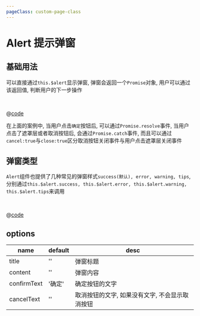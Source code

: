 ```yaml
---
pageClass: custom-page-class
---
```


# Alert 提示弹窗

## 基础用法

可以直接通过`this.$alert`显示弹窗, 弹窗会返回一个`Promise`对象, 用户可以通过该返回值, 判断用户的下一步操作

<br/>

<Alert-Base/>

@[code](../comps/Alert/Base.vue)

在上面的案例中, 当用户点击`确定`按钮后, 可以通过`Promise.resolve`事件, 当用户点击了遮罩层或者取消按钮后, 会通过`Promise.catch`事件, 而且可以通过`cancel:true`与`close:true`区分取消按钮关闭事件与用户点击遮罩层关闭事件

## 弹窗类型

`Alert`组件也提供了几种常见的弹窗样式`success(默认), error, warning, tips`, 分别通过`this.$alert.success, this.$alert.error, this.$alert.warning, this.$alert.tips`来调用

<br/>

<Alert-Type/>

@[code](../comps/Alert/Type.vue)

## options

| name        | default | desc                                           |
| ----------- | ------- | ---------------------------------------------- |
| title       | ''      | 弹窗标题                                       |
| content     | ''      | 弹窗内容                                       |
| confirmText | '确定'  | 确定按钮的文字                                 |
| cancelText  | ''      | 取消按钮的文字, 如果没有文字, 不会显示取消按钮 |

